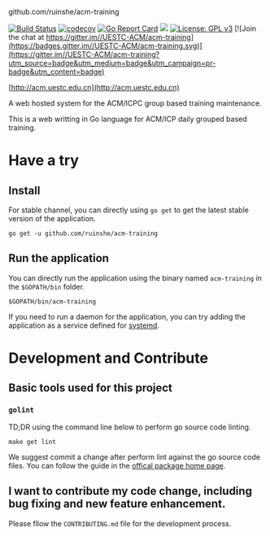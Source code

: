 github.com/ruinshe/acm-training

[![Build Status](https://travis-ci.org/ruinshe/acm-training.svg?branch=master)](https://travis-ci.org/ruinshe/acm-training)
[![codecov](https://codecov.io/gh/ruinshe/acm-training/branch/master/graph/badge.svg)](https://codecov.io/gh/ruinshe/acm-training)
[![Go Report Card](https://goreportcard.com/badge/github.com/ruinshe/acm-training)](https://goreportcard.com/report/github.com/ruinshe/acm-training)
![](https://img.shields.io/badge/version-0.0.3-blue.svg)
[![License: GPL v3](https://img.shields.io/badge/License-GPLv3-blue.svg)](https://www.gnu.org/licenses/gpl-3.0)
[![Join the chat at https://gitter.im//UESTC-ACM/acm-training](https://badges.gitter.im//UESTC-ACM/acm-training.svg)](https://gitter.im//UESTC-ACM/acm-training?utm_source=badge&utm_medium=badge&utm_campaign=pr-badge&utm_content=badge)

[http://acm.uestc.edu.cn](http://acm.uestc.edu.cn)

A web hosted system for the ACM/ICPC group based training maintenance.

This is a web writting in Go language for ACM/ICP daily grouped based training.

# Have a try

## Install

For stable channel, you can directly using `go get` to get the latest stable version of the application.

``` shell
go get -u github.com/ruinshe/acm-training
```

## Run the application

You can directly run the application using the binary named `acm-training` in the `$GOPATH/bin` folder.

``` shell
$GOPATH/bin/acm-training
```

If you need to run a daemon for the application, you can try adding the application as a service defined for [systemd](https://en.wikipedia.org/wiki/Systemd).

# Development and Contribute

## Basic tools used for this project

### `golint`

TD;DR using the command line below to perform go source code linting.

``` shell
make get lint
```

We suggest commit a change after perform lint against the go source code files. You can follow the guide in the [offical package home page](https://github.com/golang/lint).

## I want to contribute my code change, including bug fixing and new feature enhancement.
Please fllow the `CONTRIBUTING.md` file for the development process.
